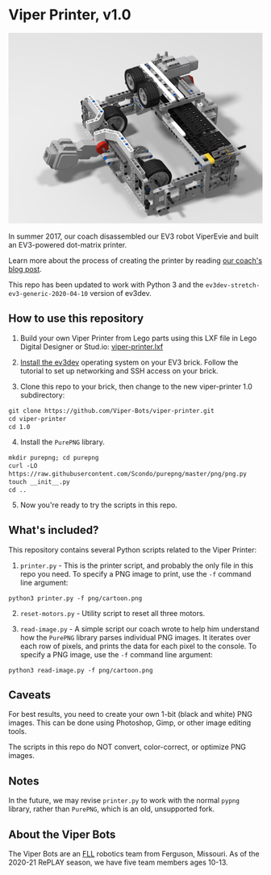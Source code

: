 Viper Printer, v1.0
===================

![Viper printer image](https://github.com/Viper-Bots/viper-printer/blob/main/1.0/png/printer-for-repo.png)

In summer 2017, our coach disassembled our EV3 robot ViperEvie and built an EV3-powered dot-matrix printer.

Learn more about the process of creating the printer by reading [our coach's blog post](https://www.joshrenaud.com/family/archives/2017/07/building-a-lego-dot-matrix-printer.html).

This repo has been updated to work with Python 3 and the `ev3dev-stretch-ev3-generic-2020-04-10` version of ev3dev.


How to use this repository
--------------------------

1. Build your own Viper Printer from Lego parts using this LXF file in Lego Digital Designer or Stud.io: [viper-printer.lxf](https://github.com/Viper-Bots/viper-printer/blob/main/1.0/lxf/viper-printer.lxf)

2. [Install the ev3dev](https://www.ev3dev.org/docs/getting-started/) operating system on your EV3 brick. Follow the tutorial to set up networking and SSH access on your brick.

3. Clone this repo to your brick, then change to the new viper-printer 1.0 subdirectory:

```
git clone https://github.com/Viper-Bots/viper-printer.git
cd viper-printer
cd 1.0
```

4. Install the `PurePNG` library.

```
mkdir purepng; cd purepng
curl -LO https://raw.githubusercontent.com/Scondo/purepng/master/png/png.py
touch __init__.py
cd ..
```

5. Now you're ready to try the scripts in this repo.


What's included?
----------------

This repository contains several Python scripts related to the Viper Printer:

1. `printer.py` - This is the printer script, and probably the only file in this repo you need. To specify a PNG image to print, use the `-f` command line argument:

```
python3 printer.py -f png/cartoon.png
```

2. `reset-motors.py` - Utility script to reset all three motors. 

3. `read-image.py` - A simple script our coach wrote to help him understand how the `PurePNG` library parses individual PNG images. It iterates over each row of pixels, and prints the data for each pixel to the console. To specify a PNG image, use the `-f` command line argument:

```
python3 read-image.py -f png/cartoon.png
```


Caveats
-------

For best results, you need to create your own 1-bit (black and white) PNG images. This can be done using Photoshop, Gimp, or other image editing tools.

The scripts in this repo do NOT convert, color-correct, or optimize PNG images.


Notes
-----

In the future, we may revise `printer.py` to work with the normal `pypng` library, rather than `PurePNG`, which is an old, unsupported fork. 


About the Viper Bots
--------------------
The Viper Bots are an [FLL](https://firstlegoleague.org) robotics team from Ferguson, Missouri. As of the 2020-21 RePLAY season, we have five team members ages 10-13.
